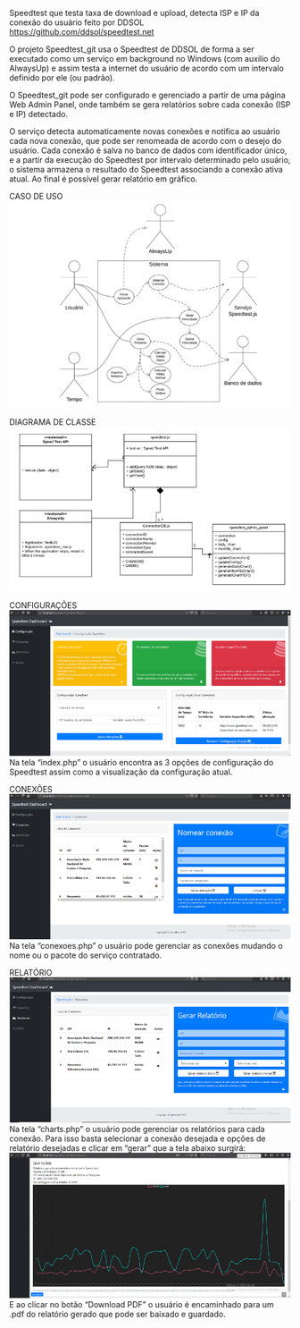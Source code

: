Speedtest que testa taxa de download e upload, detecta ISP e IP da conexão do usuário feito por DDSOL https://github.com/ddsol/speedtest.net

O projeto Speedtest_git usa o Speedtest de DDSOL de forma a ser executado como um serviço em background no Windows (com auxilio do AlwaysUp) e assim testa a internet do usuário de acordo com um intervalo definido por ele (ou padrão).

O Speedtest_git pode ser configurado e gerenciado a partir de uma página Web Admin Panel, onde também se gera relatórios sobre cada conexão (ISP e IP) detectado.

O serviço detecta automaticamente novas conexões e notifica ao usuário cada nova conexão, que pode ser renomeada de acordo com o desejo do usuário. Cada conexão é salva no banco de dados com identificador único, e a partir da execução do Speedtest por intervalo determinado pelo usuário, o sistema armazena o resultado do Speedtest associando a conexão ativa atual. Ao final é possível gerar relatório em gráfico.

CASO DE USO
![alt text](https://github.com/silvandante/speedtest_git/blob/master/caso%20de%20uso.png)

DIAGRAMA DE CLASSE
![alt text](https://github.com/silvandante/speedtest_git/blob/master/classe.png)

CONFIGURAÇÕES
![alt text](https://github.com/silvandante/speedtest_git/blob/master/dash.png)
Na tela “index.php” o usuário encontra as 3 opções de configuração do Speedtest assim como a visualização da configuração atual.

CONEXÕES
![alt text](https://github.com/silvandante/speedtest_git/blob/master/list.png)
Na tela “conexoes.php” o usuário pode gerenciar as conexões mudando o nome ou o pacote do serviço contratado.

RELATÓRIO
![alt text](https://github.com/silvandante/speedtest_git/blob/master/relatorio.png)
Na tela “charts.php” o usuário pode gerenciar os relatórios para cada conexão. Para isso basta selecionar a conexão desejada e opções de relatório desejadas e clicar em “gerar” que a tela abaixo surgirá:
![alt text](https://github.com/silvandante/speedtest_git/blob/master/chart.png)
E ao clicar no botão “Download PDF” o usuário é encaminhado para um .pdf do relatório gerado que pode ser baixado e guardado.
